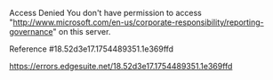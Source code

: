 Access Denied
You don't have permission to access "http://www.microsoft.com/en-us/corporate-responsibility/reporting-governance" on this server.

Reference #18.52d3e17.1754489351.1e369ffd

https://errors.edgesuite.net/18.52d3e17.1754489351.1e369ffd